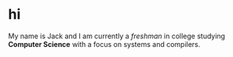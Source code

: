 # hi

My name is Jack and I am currently a _freshman_ in college studying **Computer Science** with a focus on systems and compilers.

